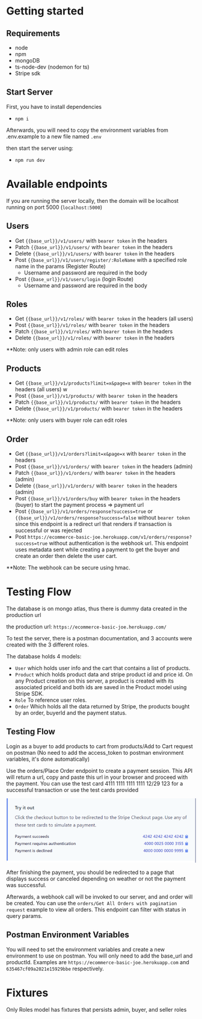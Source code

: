 # Getting started

## Requirements

* node
* npm
* mongoDB
* ts-node-dev (nodemon for ts)
* Stripe sdk

## Start Server

First, you have to install dependencies

- `npm i`

Afterwards, you will need to copy the environment variables from .env.example to a new file named `.env`

then start the server using:

- `npm run dev`

# Available endpoints

If you are running the server locally, then the domain will be localhost running on port 5000 (`localhost:5000`)

## Users
- Get `{{base_url}}/v1/users/` with `bearer token` in the headers
- Patch `{{base_url}}/v1/users/` with `bearer token` in the headers
- Delete `{{base_url}}/v1/users/` with `bearer token` in the headers
- Post `{{base_url}}/v1/users/register/:RoleName` with a specified role name in the params (Register Route)
    - Username and password are required in the body
- Post `{{base_url}}/v1/users/login` (login Route)
    - Username and password are required in the body

## Roles

- Get `{{base_url}}/v1/roles/` with `bearer token` in the headers (all users)
- Post `{{base_url}}/v1/roles/` with `bearer token` in the headers
- Patch `{{base_url}}/v1/roles/` with `bearer token` in the headers
- Delete `{{base_url}}/v1/roles/` with `bearer token` in the headers

**Note: only users with admin role can edit roles

## Products

- Get `{{base_url}}/v1/products?limit=x&page=x` with `bearer token` in the headers (all users) w
- Post `{{base_url}}/v1/products/` with `bearer token` in the headers
- Patch `{{base_url}}/v1/products/` with `bearer token` in the headers
- Delete `{{base_url}}/v1/products/` with `bearer token` in the headers

**Note: only users with buyer role can edit roles

## Order

- Get `{{base_url}}/v1/orders?limit=x&page=x` with `bearer token` in the headers
- Post `{{base_url}}/v1/orders/` with `bearer token` in the headers (admin)
- Patch `{{base_url}}/v1/orders/` with `bearer token` in the headers (admin)
- Delete `{{base_url}}/v1/orders/` with `bearer token` in the headers (admin)
- Post `{{base_url}}/v1/orders/buy` with `bearer token` in the headers (buyer) to start the payment process => payment url
- Post `{{base_url}}/v1/orders/response?success=true` or `{{base_url}}/v1/orders/response?success=false` without `bearer token` since this endpoint is a redirect url that renders if transaction is successful or was rejected
- Post `https://ecommerce-basic-joe.herokuapp.com/v1/orders/response?success=true` without authentication is the webhook url. This endpoint uses metadata sent while creating a payment to get the buyer and create an order then delete the user cart.

**Note: The webhook can be secure using hmac.


# Testing Flow

The database is on mongo atlas, thus there is dummy data created in the production url

the production url: `https://ecommerce-basic-joe.herokuapp.com/`

To test the server, there is a postman documentation, and 3 accounts were created with the 3 different roles.

The database holds 4 models:

- `User` which holds user info and the cart that contains a list of products.
- `Product` which holds product data and stripe product id and price id. On any Product creation on this server, a product is created with its associated priceId and both ids are saved in the Product model using Stripe SDK.
- `Role` To reference user roles.
- `Order` Which holds all the data returned by Stripe, the products bought by an order, buyerId and the payment status.

## Testing Flow

Login as a buyer to add products to cart from products/Add to Cart request on postman (No need to add the access_token to postman environment variables, it's done automatically)

Use the orders/Place Order endpoint to create a payment session. This API will return a url, copy and paste this url in your browser and proceed with the payment. You can use the test card 4111 1111 1111 1111 12/29 123 for a successful transaction or use the test cards provided

![alt text for screen readers](./test_cards.png "test cards screenshot")

After finishing the payment, you should be redirected to a page that displays success or canceled depending on weather or not the payment was successful.

Afterwards, a webhook call will be invoked to our server, and and order will be created. You can use the `orders/Get All Orders with pagination request` example to view all orders. This endpoint can filter with status in query params.

## Postman Environment Variables

You will need to set the environment variables and create a new environment to use on postman. You will only need to add the base_url and productId. Examples are `https://ecommerce-basic-joe.herokuapp.com` and `635467cf09a2021e15929bbe` respectively.

# Fixtures

Only Roles model has fixtures that persists admin, buyer, and seller roles
